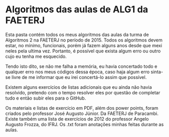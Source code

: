 # Algoritmos das aulas de ALG1 da FAETERJ
 Esta pasta contém todos os meus algoritmos das aulas da turma
 de Algoritmos 2 na FAETERJ no período de 2015. Todos os algoritmos
 devem estar, no mínimo, funcionais, porém já fazem alguns anos
 desde que mexi neles pela ultima vez. Portanto, é possível
 que exista algum erro ou outro cujo eu tenha me esquecido.
 
 Tendo isto dito, se não me falha a memória, eu havia concertado
 todo e qualquer erro nos meus códigos dessa época, caso haja algum
 erro sinta-se livre de me informar que eu irei concertá-lo assim
 que possível.

 Existem alguns exercícios de listas adicionais que eu ainda não
 havia resolvido, pretendo com o tempo resolver eles por questão
 de completar tudo e então subir eles para o GitHub.

 Os materiais e listas de exercício em PDF, além dos power points, 
 foram criados pelo professor José Augusto Júnior.
 Da FAETERJ de Paracambi. Existe também uma lista de exercícios
 de 2012 do professor Angelo Augusto Frozza, do IFRJ.
 Os .txt foram anotações minhas feitas durante as aulas.
